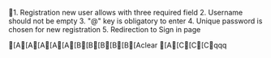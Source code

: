 1. Registration new user allows with three required field
2. Username should not be empty
3. "@" key is obligatory to enter
4. Unique password is chosen for new registration
5. Redirection to Sign in page

[A[A[A[A[A[B[B[B[B[B[Aclear
[A[C[C[Cqqq















